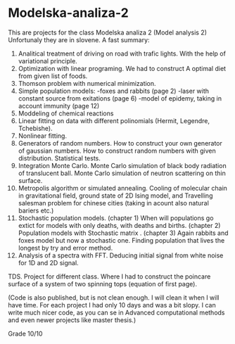 # Modelska-analiza-2

This are projects for the class Modelska analiza 2 (Model analysis 2)
Unfortunaly they are in slovene. A fast summary:
1. Analitical treatment of driving on road with trafic lights. With the help of variational principle.
2. Optimization with linear programing. We had to construct A optimal diet from given list of foods.
3. Thomson problem with numerical minimization.
4. Simple population models: -foxes and rabbits (page 2)
                             -laser with constant source from exitations (page 6)
                             -model of epidemy, taking in account immunity (page 12)
5. Moddeling of chemical reactions
6. Linear fitting on data with different polinomials (Hermit, Legendre, Tchebishe). 
7. Nonlinear fitting.
8. Generators of random numbers. How to construct your own generator of gaussian numbers. How to construct random numbers with given distribution. Statistical tests.
9. Integration Monte Carlo. Monte Carlo simulation of black body radiation of translucent ball. Monte Carlo simulation of neutron scattering on thin surface.
10. Metropolis algorithm or simulated annealing. Cooling of molecular chain in gravitational field, ground state of 2D Ising model, and Travelling salesman problem for chinese cities (taking in acount also natural bariers etc.)
11. Stochastic population models. (chapter 1) When will populations go extict for models with only deaths, with deaths and births.
                                  (chapter 2) Population models with Stochastic matrix .
                                  (chapter 3) Again rabbits and foxes model but now a stochastic one. Finding population that lives the
                                  longest by try and error method.
12. Analysis of a spectra with FFT. Deducing initial signal from white noise for 1D and 2D signal.

TDS. Project for different class. Where I had to construct the poincare surface of a system of two spinning tops (equation of first page).

(Code is also published, but is not clean enough. I will clean it when I will have time. For each project I had only 10 days and was a bit slopy. I can write much nicer code, as you can se in Advanced computational methods and even newer projects like master thesis.)

Grade 10/10
